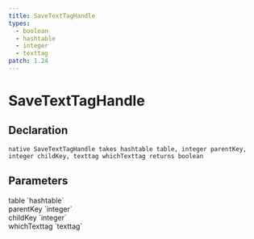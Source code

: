 ```yaml
---
title: SaveTextTagHandle
types:
  - boolean
  - hashtable
  - integer
  - texttag
patch: 1.24
---
```


# SaveTextTagHandle

## Declaration

```
native SaveTextTagHandle takes hashtable table, integer parentKey, integer childKey, texttag whichTexttag returns boolean
```

## Parameters
<dl>
  <dt>table `hashtable`</dt>
  <dd></dd>

  <dt>parentKey `integer`</dt>
  <dd></dd>

  <dt>childKey `integer`</dt>
  <dd></dd>

  <dt>whichTexttag `texttag`</dt>
  <dd></dd>
</dl>